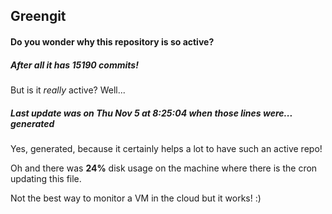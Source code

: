 ## Greengit

#### Do you wonder why this repository is so active?

##### After all it has 15190 commits!

But is it *really* active? Well...

##### Last update was on Thu Nov 5 at 8:25:04 when those lines were... generated

Yes, generated, because it certainly helps a lot to have such an active repo!

Oh and there was **24%** disk usage on the machine
where there is the cron updating this file.

Not the best way to monitor a VM in the cloud but it works! :)
